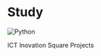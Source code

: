 # Study
<img alt="Python" src ="https://img.shields.io/badge/Python-3776AB.svg?&style=for-the-badge&logo=Python&logoColor=white"/>

ICT Inovation Square Projects
